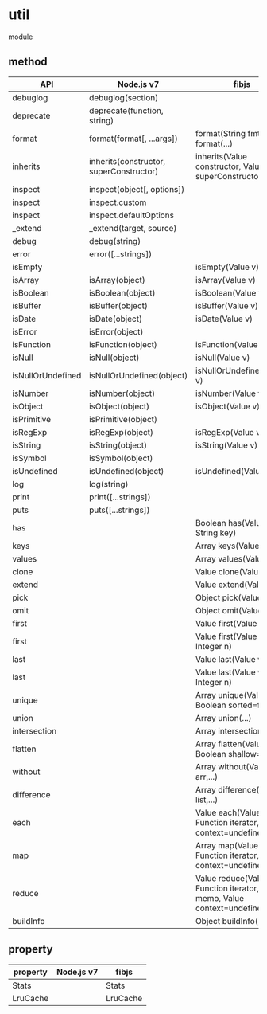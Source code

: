 # util

module

## method

|     API    |        Node.js v7          |                       fibjs                  |
|------------|----------------------------|--------------------------------------------- |
|debuglog |debuglog(section)||
|deprecate |deprecate(function, string)||
|format |format(format[, ...args])|format(String fmt,...), format(...)|
|inherits |inherits(constructor, superConstructor)| inherits(Value constructor, Value superConstructor)|
|inspect |inspect(object[, options])||
|inspect |inspect.custom||
|inspect |inspect.defaultOptions||
|_extend |_extend(target, source)||
|debug |debug(string)||
|error |error([...strings])||
|isEmpty ||isEmpty(Value v)|
|isArray |isArray(object)|isArray(Value v)|
|isBoolean |isBoolean(object)|isBoolean(Value v)|
|isBuffer |isBuffer(object)|isBuffer(Value v)|
|isDate |isDate(object)|isDate(Value v)|
|isError |isError(object)||
|isFunction |isFunction(object)|isFunction(Value v)|
|isNull |isNull(object)|isNull(Value v)|
|isNullOrUndefined |isNullOrUndefined(object)|isNullOrUndefined(Value v)|
|isNumber |isNumber(object)|isNumber(Value v)|
|isObject |isObject(object)|isObject(Value v)|
|isPrimitive |isPrimitive(object)||
|isRegExp |isRegExp(object)|isRegExp(Value v)|
|isString |isString(object)|isString(Value v)|
|isSymbol |isSymbol(object)||
|isUndefined |isUndefined(object)|isUndefined(Value v)|
|log |log(string)||
|print |print([...strings])||
|puts |puts([...strings])||
|has |   |Boolean has(Value v, String key)|
|keys |   |Array keys(Value v)|
|values |   |Array values(Value v)|
|clone |   |Value clone(Value v)|
|extend |   |Value extend(Value v,...)|
|pick |   |Object pick(Value v,...)|
|omit |   |Object omit(Value v,...)|
|first |   |Value first(Value v)|
|first |   |Value first(Value v, Integer n)|
|last |   |Value last(Value v)|
|last |   |Value last(Value v, Integer n)|
|unique |   |Array unique(Value v, Boolean sorted=false)|
|union |   |Array union(...)|
|intersection |   |Array intersection(...)|
|flatten |   |Array flatten(Value arr, Boolean shallow=false)|
|without |   |Array without(Value arr,...)|
|difference |   |Array difference(Array list,...)|
|each |   |Value each(Value list, Function iterator, Value context=undefined)|
|map |   |Array map(Value list, Function iterator, Value context=undefined)|
|reduce |   |Value reduce(Value list, Function iterator, Value memo, Value context=undefined)|
|buildInfo |   |Object buildInfo()|

## property

| property | Node.js v7| fibjs     |
|----------|-----------|-----------|
|Stats     |           | Stats     |
|LruCache  |           | LruCache  |
